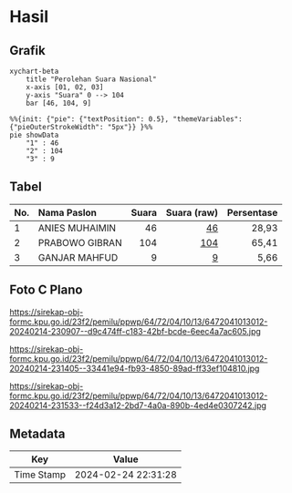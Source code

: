 # Hasil

## Grafik

```mermaid
xychart-beta
    title "Perolehan Suara Nasional"
    x-axis [01, 02, 03]
    y-axis "Suara" 0 --> 104
    bar [46, 104, 9]
```

```mermaid
%%{init: {"pie": {"textPosition": 0.5}, "themeVariables": {"pieOuterStrokeWidth": "5px"}} }%%
pie showData
    "1" : 46
    "2" : 104
    "3" : 9
```

## Tabel

| No. | Nama Paslon    | Suara | Suara (raw) | Persentase |
|:--- |:-------------- | -----:| -----------:| ----------:|
| 1   | ANIES MUHAIMIN | 46    | [46][p-1]   | 28,93      |
| 2   | PRABOWO GIBRAN | 104   | [104][p-2]  | 65,41      |
| 3   | GANJAR MAHFUD  | 9     | [9][p-3]    | 5,66       |


[p-1]: https://github.com/gigit-pemilu/pemilu-2024/blob/main/pilpres/hitung-suara/sub/64-kalimantan-timur/sub/72-kota-samarinda/sub/04-samarinda-ilir/sub/1013-sidodamai/sub/012-tps/sub/paslon-1.txt
[p-2]: https://github.com/gigit-pemilu/pemilu-2024/blob/main/pilpres/hitung-suara/sub/64-kalimantan-timur/sub/72-kota-samarinda/sub/04-samarinda-ilir/sub/1013-sidodamai/sub/012-tps/sub/paslon-2.txt
[p-3]: https://github.com/gigit-pemilu/pemilu-2024/blob/main/pilpres/hitung-suara/sub/64-kalimantan-timur/sub/72-kota-samarinda/sub/04-samarinda-ilir/sub/1013-sidodamai/sub/012-tps/sub/paslon-3.txt

## Foto C Plano

https://sirekap-obj-formc.kpu.go.id/23f2/pemilu/ppwp/64/72/04/10/13/6472041013012-20240214-230907--d9c474ff-c183-42bf-bcde-6eec4a7ac605.jpg

https://sirekap-obj-formc.kpu.go.id/23f2/pemilu/ppwp/64/72/04/10/13/6472041013012-20240214-231405--33441e94-fb93-4850-89ad-ff33ef104810.jpg

https://sirekap-obj-formc.kpu.go.id/23f2/pemilu/ppwp/64/72/04/10/13/6472041013012-20240214-231533--f24d3a12-2bd7-4a0a-890b-4ed4e0307242.jpg


## Metadata

| Key        | Value               |
| ---------- | ------------------- |
| Time Stamp | 2024-02-24 22:31:28 |



